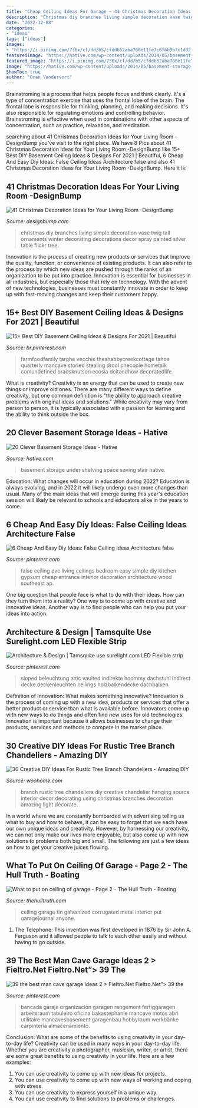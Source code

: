 ```yaml
---
title: "Cheap Ceiling Ideas For Garage ~ 41 Christmas Decoration Ideas For Your Living Room -designbump"
description: "Christmas diy branches living simple decoration vase twig tall ornaments winter decorating decorations decor spray painted silver table flickr tree"
date: "2022-12-08"
categories:
- "ideas"
tags: ["ideas"]
images:
- "https://i.pinimg.com/736x/cf/dd/b5/cfddb52aba766e11fe7c6fbb9b7c1dd2.jpg"
featuredImage: "https://hative.com/wp-content/uploads/2014/05/basement-storage-ideas/8-under-stair-space-saving-shelving.jpg"
featured_image: "https://i.pinimg.com/736x/cf/dd/b5/cfddb52aba766e11fe7c6fbb9b7c1dd2.jpg"
image: "https://hative.com/wp-content/uploads/2014/05/basement-storage-ideas/8-under-stair-space-saving-shelving.jpg"
ShowToc: true
author: "Oran Vandervort"
---
```



Brainstroming is a process that helps people focus and think clearly. It's a type of concentration exercise that uses the frontal lobe of the brain. The frontal lobe is responsible for thinking, planning, and making decisions. It's also responsible for regulating emotions and controlling behavior. Brainstroming is effective when used in combinations with other aspects of concentration, such as practice, relaxation, and meditation.

	

		
searching about 41 Christmas Decoration Ideas for Your Living Room -DesignBump you've visit to the right place. We have 8 Pics about 41 Christmas Decoration Ideas for Your Living Room -DesignBump like 15+ Best DIY Basement Ceiling Ideas &amp; Designs For 2021 | Beautiful, 6 Cheap And Easy Diy Ideas: False Ceiling Ideas Architecture false and also 41 Christmas Decoration Ideas for Your Living Room -DesignBump. Here it is:
		
    
## 41 Christmas Decoration Ideas For Your Living Room -DesignBump

<img loading=lazy src="https://cdn.designbump.com/wp-content/uploads/2014/11/christmas-decoration-living-room-ideas-017.jpg" onerror="this.onerror=null;this.src='https://tse3.mm.bing.net/th?id=OIP.WmA_ICtcotFeRyM5OWrxvgHaLJ&amp;pid=15.1';" alt="41 Christmas Decoration Ideas for Your Living Room -DesignBump">

_Source: designbump.com_

>christmas diy branches living simple decoration vase twig tall ornaments winter decorating decorations decor spray painted silver table flickr tree. 

	

Innovation is the process of creating new products or services that improve the quality, function, or convenience of existing products. It can also refer to the process by which new ideas are pushed through the ranks of an organization to be put into practice. Innovation is essential for businesses in all industries, but especially those that rely on technology. With the advent of new technologies, businesses must constantly innovate in order to keep up with fast-moving changes and keep their customers happy.

    
## 15+ Best DIY Basement Ceiling Ideas &amp; Designs For 2021 | Beautiful

<img loading=lazy src="https://i.pinimg.com/736x/8f/bb/e6/8fbbe66a316d3d10adf52221b641fb5a.jpg" onerror="this.onerror=null;this.src='https://tse2.mm.bing.net/th?id=OIP.JvL31kp-oLcNAAi74SgadAHaKh&amp;pid=15.1';" alt="15+ Best DIY Basement Ceiling Ideas &amp; Designs For 2021 | Beautiful">

_Source: br.pinterest.com_

>farmfoodfamily targhe vecchie theshabbycreekcottage tahoe quarterly mancave storied stealing drool checopie hometalk comundefined bradsknutson ecosia doitandhow decoratedlife. 

	

What is creativity?
Creativity is an energy that can be used to create new things or improve old ones. There are many different ways to define creativity, but one common definition is "the ability to approach creative problems with original ideas and solutions." While creativity may vary from person to person, it is typically associated with a passion for learning and the ability to think outside the box.

    
## 20 Clever Basement Storage Ideas - Hative

<img loading=lazy src="https://hative.com/wp-content/uploads/2014/05/basement-storage-ideas/8-under-stair-space-saving-shelving.jpg" onerror="this.onerror=null;this.src='https://tse1.mm.bing.net/th?id=OIP.5Okxy6-XP6dIGwwWUNT-YgHaL3&amp;pid=15.1';" alt="20 Clever Basement Storage Ideas - Hative">

_Source: hative.com_

>basement storage under shelving space saving stair hative. 

	

Education: What changes will occur in education during 2022?
Education is always evolving, and in 2022 it will likely undergo even more changes than usual. Many of the main ideas that will emerge during this year's education session will likely be relevant to schools and educators alike in the years to come.

    
## 6 Cheap And Easy Diy Ideas: False Ceiling Ideas Architecture False

<img loading=lazy src="https://i.pinimg.com/736x/4e/0e/be/4e0ebef01b20d0f514090d4479d4dc50.jpg" onerror="this.onerror=null;this.src='https://tse1.mm.bing.net/th?id=OIP.s8qVurlVuXOR-ovvFULL3AHaJ4&amp;pid=15.1';" alt="6 Cheap And Easy Diy Ideas: False Ceiling Ideas Architecture false">

_Source: pinterest.com_

>false ceiling pvc living ceilings bedroom easy simple diy kitchen gypsum cheap entrance interior decoration architecture wood southeast ap. 

	

One big question that people face is what to do with their ideas. How can they turn them into a reality? One way is to come up with creative and innovative ideas. Another way is to find people who can help you put your ideas into action.

    
## Architecture &amp; Design | Tamsquite Use Surelight.com LED Flexible Strip

<img loading=lazy src="https://i.pinimg.com/736x/cf/dd/b5/cfddb52aba766e11fe7c6fbb9b7c1dd2.jpg" onerror="this.onerror=null;this.src='https://tse2.mm.bing.net/th?id=OIP.6UIqZcysMSgPjUqLa2GMLAHaE8&amp;pid=15.1';" alt="Architecture &amp; Design | Tamsquite use surelight.com LED Flexible strip">

_Source: pinterest.com_

>sloped beleuchtung attic vaulted indirekte hoommy dachstuhl indirect decke deckenleuchten ceilings holzbalkendecke dachbalken. 

	

Definition of Innovation: What makes something innovative?
Innovation is the process of coming up with a new idea, products or services that offer a better product or service than what is available before. Innovators come up with new ways to do things and often find new uses for old technologies. Innovation is important because it allows businesses to change their products, services and methods to compete in the market place.

    
## 30 Creative DIY Ideas For Rustic Tree Branch Chandeliers - Amazing DIY

<img loading=lazy src="http://www.woohome.com/wp-content/uploads/2013/09/Rustic-Tree-Branch-Chandeliers-9.jpg" onerror="this.onerror=null;this.src='https://tse3.mm.bing.net/th?id=OIP.N9Kl18-1kUxB_Mk59fGshQHaJ4&amp;pid=15.1';" alt="30 Creative DIY Ideas For Rustic Tree Branch Chandeliers - Amazing DIY">

_Source: woohome.com_

>branch rustic tree chandeliers diy creative chandelier hanging source interior decor decorating using christmas branches decoration amazing light decorate. 

	

In a world where we are constantly bombarded with advertising telling us what to buy and how to behave, it can be easy to forget that we each have our own unique ideas and creativity. However, by harnessing our creativity, we can not only make our lives more enjoyable, but also come up with new solutions to problems both big and small. The following are just a few ideas on how to get your creative juices flowing.

    
## What To Put On Ceiling Of Garage - Page 2 - The Hull Truth - Boating

<img loading=lazy src="https://www.thehulltruth.com/attachment.php?attachmentid=999573&amp;stc=1&amp;d=1507601288" onerror="this.onerror=null;this.src='https://tse2.mm.bing.net/th?id=OIP.l4b5AgUx2MTEVb7JsuQXTwHaFk&amp;pid=15.1';" alt="What to put on ceiling of garage - Page 2 - The Hull Truth - Boating">

_Source: thehulltruth.com_

>ceiling garage tin galvanized corrugated metal interior put garagejournal anyone. 

	

1. The Telephone: This invention was first developed in 1876 by Sir John A. Ferguson and it allowed people to talk to each other easily and without having to go outside.

    
## 39 The Best Man Cave Garage Ideas 2 &gt; Fieltro.Net Fieltro.Net”&gt; 39 The

<img loading=lazy src="https://i.pinimg.com/736x/62/3b/24/623b240b1fc69a2b20005dae1d70c451.jpg" onerror="this.onerror=null;this.src='https://tse4.mm.bing.net/th?id=OIP.mnCste-3MSkUYb5fouyTewHaJ4&amp;pid=15.1';" alt="39 the best man cave garage ideas 2 &gt; Fieltro.Net Fieltro.Net”&gt; 39 the">

_Source: pinterest.com_

>bancada garaje organización garagen rangement fertiggaragen arbeitsraum tabuleiro oficina bakastephanie mancave motos abri utilitaire mancavesbasement garagenbau hobbyraum werkbänke carpintería almacenamiento. 

	

Conclusion: What are some of the benefits to using creativity in your day-to-day life?
Creativity can be used in many ways in your day-to-day life. Whether you are creativity a photographer, musician, writer, or artist, there are some great benefits to using creativity in your life. Here are a few examples:
1. You can use creativity to come up with new ideas for projects.
2. You can use creativity to come up with new ways of working and coping with stress.
3. You can use creativity to express yourself in a unique way.
4. You can use creativity to find solutions to problems or challenges.

